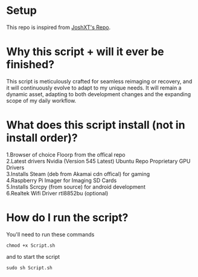# Setup
This repo is inspired from [JoshXT's Repo](https://github.com/Josh-XT/Setup).

# Why this script + will it ever be finished?
This script is meticulously crafted for seamless reimaging or recovery, and it will continuously evolve to adapt to my unique needs. It will remain a dynamic asset, adapting to both development changes and the expanding scope of my daily workflow.

# What does this script install (not in install order)?
1.Browser of choice Floorp from the offical repo
<br>
2.Latest drivers Nvidia (Version 545 Latest) Ubuntu Repo Proprietary GPU Drivers
<br>
3.Installs Steam (deb from Akamai cdn offical) for gaming
<br>
4.Raspberry Pi Imager for Imaging SD Cards
<br>
5.Installs Scrcpy (from source) for android development
<br>
6.Realtek Wifi Driver rtl8852bu (optional)

# How do I run the script?
You'll need to run these commands
```
chmod +x Script.sh
```
and to start the script
```
sudo sh Script.sh
```
